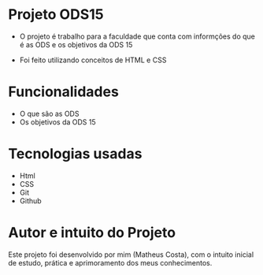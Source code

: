 # Projeto ODS15

- O projeto é trabalho para a faculdade que conta com informções do que é as ODS e os objetivos da ODS 15

- Foi feito utilizando conceitos de HTML e CSS

# Funcionalidades

- O que são as ODS
- Os objetivos da ODS 15

# Tecnologias usadas

- Html
- CSS
- Git
- Github

# Autor e intuito do Projeto

Este projeto foi desenvolvido por mim (Matheus Costa), com o intuito inicial de estudo, prática e aprimoramento dos meus conhecimentos.
